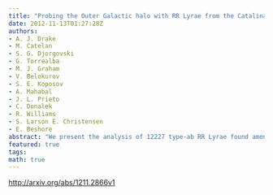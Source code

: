 ```yaml
---
title: "Probing the Outer Galactic halo with RR Lyrae from the Catalina Surveys"
date: 2012-11-13T01:27:28Z
authors:
- A. J. Drake
- M. Catelan
- S. G. Djorgovski
- G. Torrealba
- M. J. Graham
- V. Belokurov
- S. E. Koposov
- A. Mahabal
- J. L. Prieto
- C. Donalek
- R. Williams
- S. Larson E. Christensen
- E. Beshore
abstract: "We present the analysis of 12227 type-ab RR Lyrae found among the 200 million public lightcurves in the Catalina Surveys Data Release 1 (CSDR1). These stars span the largest volume of the Milky Way ever surveyed with RR Lyrae, covering ~20,000 square degrees of the sky (0 < RA < 360, -22 < Dec < 65 deg) to heliocentric distances of up to 60kpc. Each of the RR Lyrae are observed between 60 and 419 times over a six-year period. Using period finding and Fourier fitting techniques we determine periods and apparent magnitudes for each source. We find that the periods at generally accurate to sigma = 0.002% by comparison with 2842 previously known RR Lyrae and 100 RR Lyrae observed in overlapping survey fields. We photometrically calibrate the light curves using 445 Landolt standard stars and show that the resulting magnitudes are accurate to ~0.05 mags using SDSS data for ~1000 blue horizontal branch stars and 7788 of the RR Lyrae. By combining Catalina photometry with SDSS spectroscopy, we analyze the radial velocity and metallicity distributions for > 1500 of the RR Lyrae. Using the accurate distances derived for the RR Lyrae, we show the paths of the Sagittarius tidal streams crossing the sky at heliocentric distances from 20 to 60 kpc. By selecting samples of Galactic halo RR Lyrae, we compare their velocity, metallicity, and distance with predictions from a recent detailed N-body model of the Sagittarius system. We find that there are some significant differences between the distances and structures predicted and our observations."
featured: true
tags:
math: true
---
```

http://arxiv.org/abs/1211.2866v1
